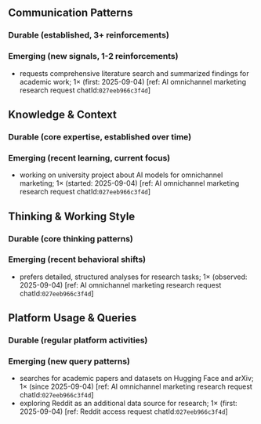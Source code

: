## Communication Patterns
### Durable (established, 3+ reinforcements)

### Emerging (new signals, 1-2 reinforcements)
- requests comprehensive literature search and summarized findings for academic work; 1× (first: 2025-09-04) [ref: AI omnichannel marketing research request chatId:`027eeb966c3f4d`]

## Knowledge & Context
### Durable (core expertise, established over time)

### Emerging (recent learning, current focus)
- working on university project about AI models for omnichannel marketing; 1× (started: 2025-09-04) [ref: AI omnichannel marketing research request chatId:`027eeb966c3f4d`]

## Thinking & Working Style
### Durable (core thinking patterns)

### Emerging (recent behavioral shifts)
- prefers detailed, structured analyses for research tasks; 1× (observed: 2025-09-04) [ref: AI omnichannel marketing research request chatId:`027eeb966c3f4d`]

## Platform Usage & Queries
### Durable (regular platform activities)

### Emerging (new query patterns)
- searches for academic papers and datasets on Hugging Face and arXiv; 1× (since 2025-09-04) [ref: AI omnichannel marketing research request chatId:`027eeb966c3f4d`]
- exploring Reddit as an additional data source for research; 1× (first: 2025-09-04) [ref: Reddit access request chatId:`027eeb966c3f4d`]